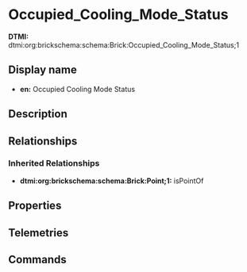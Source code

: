 # Occupied_Cooling_Mode_Status
**DTMI:** dtmi:org:brickschema:schema:Brick:Occupied_Cooling_Mode_Status;1
## Display name
- **en:** Occupied Cooling Mode Status
## Description
## Relationships
### Inherited Relationships
* **dtmi:org:brickschema:schema:Brick:Point;1:** isPointOf
## Properties
## Telemetries
## Commands
